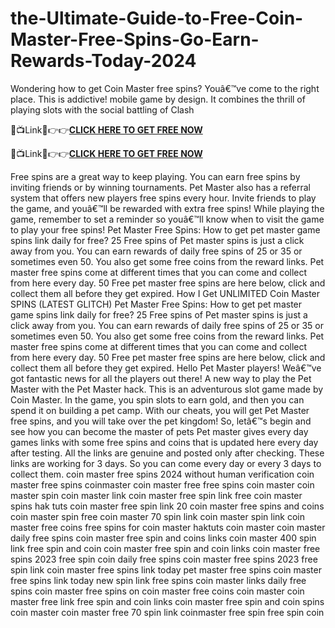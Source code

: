 # the-Ultimate-Guide-to-Free-Coin-Master-Free-Spins-Go-Earn-Rewards-Today-2024
Wondering how to get Coin Master free spins? Youâ€™ve come to the right place. This is addictive! mobile game by design. It combines the thrill of playing slots with the social battling of Clash

🔴📺Link📲👉👉**[CLICK HERE TO GET FREE NOW](https://royxn.com/coin-master)**

🔴📺Link📲👉👉**[CLICK HERE TO GET FREE NOW](https://royxn.com/coin-master)**

Free spins are a great way to keep playing. You can earn free spins by inviting friends or by winning tournaments. Pet Master also has a referral system that offers new players free spins every hour. Invite friends to play the game, and youâ€™ll be rewarded with extra free spins! While playing the game, remember to set a reminder so youâ€™ll know when to visit the game to play your free spins!
Pet Master Free Spins: How to get pet master game spins link daily for free? 25 Free spins of Pet master spins is just a click away from you. You can earn rewards of daily free spins of 25 or 35 or sometimes even 50. You also get some free coins from the reward links. Pet master free spins come at different times that you can come and collect from here every day. 50 Free pet master free spins are here below, click and collect them all before they get expired.
How I Get UNLIMITED Coin Master SPINS (LATEST GLITCH)
Pet Master Free Spins: How to get pet master game spins link daily for free? 25 Free spins of Pet master spins is just a click away from you. You can earn rewards of daily free spins of 25 or 35 or sometimes even 50. You also get some free coins from the reward links. Pet master free spins come at different times that you can come and collect from here every day. 50 Free pet master free spins are here below, click and collect them all before they get expired.
Hello Pet Master players! Weâ€™ve got fantastic news for all the players out there! A new way to play the Pet Master with the Pet Master hack. This is an adventurous slot game made by Coin Master. In the game, you spin slots to earn gold, and then you can spend it on building a pet camp. With our cheats, you will get Pet Master free spins, and you will take over the pet kingdom! So, letâ€™s begin and see how you can become the master of pets
Pet master gives every day games links with some free spins and coins that is updated here every day after testing. All the links are genuine and posted only after checking. These links are working for 3 days. So you can come every day or every 3 days to collect them.
coin master free spins 2024 without human verification
coin master free spins coinmaster coin master free free spins coin master coin master spin coin master link coin master free spin link free coin master spins hak tuts coin master free spin link 20 coin master free spins and coins coin master spin free coin master 70 spin link coin master spin link coin master free coins free spins for coin master haktuts coin master coin master daily free spins coin master free spin and coins links coin master 400 spin link free spin and coin coin master free spin and coin links coin master free spins 2023 free spin coin daily free spins coin master free spins 2023 free spin link coin master free spins link today pet master free spins coin master free spins link today new spin link free spins coin master links daily free spins coin master free spins on coin master free coins coin master coin master free link free spin and coin links coin master free spin and coin spins coin master coin master free 70 spin link coinmaster free spin free spin coin
